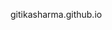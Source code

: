 <!--<strong>Wanderer- Adventure Blog</strong><br>
Front-end Web Development Project-->
gitikasharma.github.io
